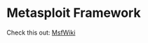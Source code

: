 Metasploit Framework
====================



Check this out: [MsfWiki](https://github.com/pwnwiki/msfwiki)
